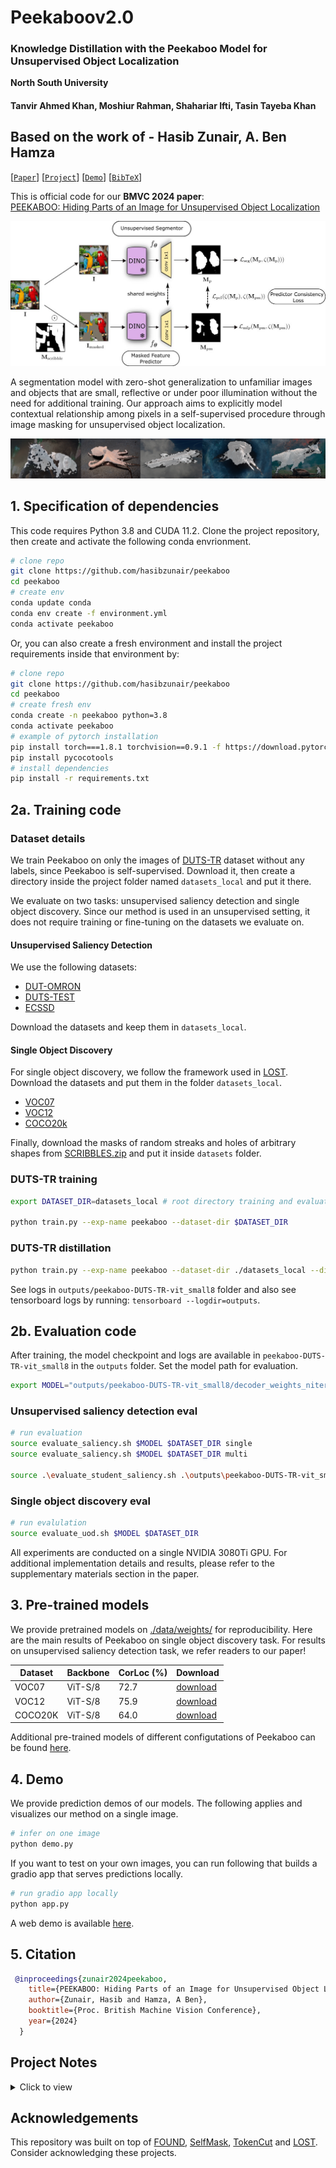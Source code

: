 # Peekaboov2.0
### Knowledge Distillation with the Peekaboo Model for Unsupervised Object Localization
**North South University**
#### Tanvir Ahmed Khan, Moshiur Rahman, Shahariar Ifti, Tasin Tayeba Khan
Based on the work of - Hasib Zunair, A. Ben Hamza
-

[[`Paper`](https://arxiv.org/abs/2407.17628)] [[`Project`](https://hasibzunair.github.io/peekaboo/)] [[`Demo`](#4-demo)] [[`BibTeX`](#5-citation)]

This is official code for our **BMVC 2024 paper**:<br>
[PEEKABOO: Hiding Parts of an Image for Unsupervised Object Localization](https://arxiv.org/abs/2407.17628)
<br>

![MSL Design](./media/figure.jpg)

A segmentation model with zero-shot generalization to unfamiliar images and objects that are small, reflective or under poor illumination without the need for additional training. Our approach aims to explicitly model contextual relationship among pixels in a self-supervised procedure through image masking for unsupervised object localization.

![Predictions of In The Wild Images](./media/images.png)

## 1. Specification of dependencies

This code requires Python 3.8 and CUDA 11.2. Clone the project repository, then create and activate the following conda envrionment.

```bash
# clone repo
git clone https://github.com/hasibzunair/peekaboo
cd peekaboo
# create env
conda update conda
conda env create -f environment.yml
conda activate peekaboo
```

Or, you can also create a fresh environment and install the project requirements inside that environment by:

```bash
# clone repo
git clone https://github.com/hasibzunair/peekaboo
cd peekaboo
# create fresh env
conda create -n peekaboo python=3.8     
conda activate peekaboo
# example of pytorch installation
pip install torch===1.8.1 torchvision==0.9.1 -f https://download.pytorch.org/whl/torch_stable.html
pip install pycocotools
# install dependencies
pip install -r requirements.txt
```

## 2a. Training code

### Dataset details

We train Peekaboo on only the images of [DUTS-TR](http://saliencydetection.net/duts/) dataset without any labels, since Peekaboo is self-supervised. Download it, then create a directory inside the project folder named `datasets_local` and put it there.

We evaluate on two tasks: unsupervised saliency detection and single object discovery. Since our method is used in an unsupervised setting, it does not require training or fine-tuning on the datasets we evaluate on.

#### Unsupervised Saliency Detection

We use the following datasets:

- [DUT-OMRON](http://saliencydetection.net/dut-omron/)
- [DUTS-TEST](http://saliencydetection.net/duts/)
- [ECSSD](https://www.cse.cuhk.edu.hk/leojia/projects/hsaliency/dataset.html)

Download the datasets and keep them in `datasets_local`.

#### Single Object Discovery

For single object discovery, we follow the framework used in [LOST](https://github.com/valeoai/LOST). Download the datasets and put them in the folder `datasets_local`.

- [VOC07](http://host.robots.ox.ac.uk/pascal/VOC/)
- [VOC12](http://host.robots.ox.ac.uk/pascal/VOC/)
- [COCO20k](https://cocodataset.org/#home)

Finally, download the masks of random streaks and holes of arbitrary shapes from [SCRIBBLES.zip](https://github.com/hasibzunair/masksup-segmentation/releases/download/v1.0/SCRIBBLES.zip) and put it inside `datasets` folder.

### DUTS-TR training

```bash
export DATASET_DIR=datasets_local # root directory training and evaluation datasets

python train.py --exp-name peekaboo --dataset-dir $DATASET_DIR
```

### DUTS-TR distillation
```bash
python train.py --exp-name peekaboo --dataset-dir ./datasets_local --distillation
```

See logs in `outputs/peekaboo-DUTS-TR-vit_small8` folder and also see tensorboard logs by running: `tensorboard --logdir=outputs`.

## 2b. Evaluation code

After training, the model checkpoint and logs are available in `peekaboo-DUTS-TR-vit_small8` in the `outputs` folder. Set the model path for evaluation.

```bash
export MODEL="outputs/peekaboo-DUTS-TR-vit_small8/decoder_weights_niter500.pt"
```

### Unsupervised saliency detection eval

```bash
# run evaluation
source evaluate_saliency.sh $MODEL $DATASET_DIR single
source evaluate_saliency.sh $MODEL $DATASET_DIR multi

source .\evaluate_student_saliency.sh .\outputs\peekaboo-DUTS-TR-vit_small8\student_model_final.pth .\datasets_local\ single
```

### Single object discovery eval

```bash
# run evalulation
source evaluate_uod.sh $MODEL $DATASET_DIR
```

All experiments are conducted on a single NVIDIA 3080Ti GPU. For additional implementation details and results, please refer to the supplementary materials section in the paper.

## 3. Pre-trained models

We provide pretrained models on [./data/weights/](./data/weights/) for reproducibility. Here are the main results of Peekaboo on single object discovery task. For results on unsupervised saliency detection task, we refer readers to our paper!

|Dataset      | Backbone  |   CorLoc (%)  |   Download   |
|  ---------- | -------   |  ------ |  --------   |
| VOC07 | ViT-S/8  | 72.7 | [download](./data/weights/peekaboo_decoder_weights_niter500.pt) |
| VOC12 | ViT-S/8 | 75.9 | [download](./data/weights/peekaboo_decoder_weights_niter500.pt) |
| COCO20K | ViT-S/8 | 64.0 | [download](./data/weights/peekaboo_decoder_weights_niter500.pt) |

Additional pre-trained models of different configutations of Peekaboo can be found [here](https://github.com/hasibzunair/peekaboo/releases/tag/v1).

## 4. Demo

We provide prediction demos of our models. The following applies and visualizes our method on a single image.

```bash
# infer on one image
python demo.py
```

If you want to test on your own images, you can run following that builds a gradio app that serves predictions locally.

```bash
# run gradio app locally
python app.py
```

A web demo is available [here](https://huggingface.co/spaces/hasibzunair/peekaboo-demo).

## 5. Citation

```bibtex
 @inproceedings{zunair2024peekaboo,
    title={PEEKABOO: Hiding Parts of an Image for Unsupervised Object Localization},
    author={Zunair, Hasib and Hamza, A Ben},
    booktitle={Proc. British Machine Vision Conference},
    year={2024}
  }
```

## Project Notes

<details><summary>Click to view</summary>
<br>

**[Mar 18, 2024]** Infer on image folders.

```python
# infer on folder of images
python visualize_outputs.py --model-weights outputs/msl_a1.5_b1_g1_reg4-MSL-DUTS-TR-vit_small8/decoder_weights_niter500.pt --img-folder ./datasets_local/DUTS-TR/DUTS-TR-Image/ --output-dir outputs/visualizations/msl_masks
```

**[Nov 10, 2023]** Reproduced FOUND results.

**[Nov 10, 2023]** Added project notes section.

</details>

## Acknowledgements

This repository was built on top of [FOUND](https://github.com/valeoai/FOUND), [SelfMask](https://github.com/NoelShin/selfmask), [TokenCut](https://github.com/YangtaoWANG95/TokenCut) and [LOST](https://github.com/valeoai/LOST). Consider acknowledging these projects.
